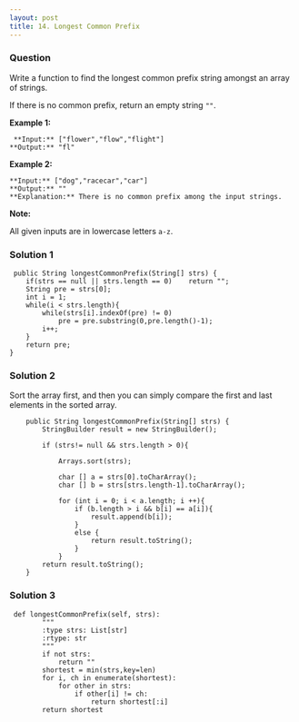 ```yaml
---
layout: post
title: 14. Longest Common Prefix
---
```

### Question
Write a function to find the longest common prefix string amongst an array of
strings.

If there is no common prefix, return an empty string `""`.

 **Example 1:**

    
    
     **Input:** ["flower","flow","flight"]
    **Output:** "fl"
    

**Example 2:**

    
    
    **Input:** ["dog","racecar","car"]
    **Output:** ""
    **Explanation:** There is no common prefix among the input strings.
    

**Note:**

All given inputs are in lowercase letters `a-z`.

### Solution 1
    
    
     public String longestCommonPrefix(String[] strs) {
        if(strs == null || strs.length == 0)    return "";
        String pre = strs[0];
        int i = 1;
        while(i < strs.length){
            while(strs[i].indexOf(pre) != 0)
                pre = pre.substring(0,pre.length()-1);
            i++;
        }
        return pre;
    }


### Solution 2
Sort the array first, and then you can simply compare the first and last
elements in the sorted array.

    
    
        public String longestCommonPrefix(String[] strs) {
            StringBuilder result = new StringBuilder();
            
            if (strs!= null && strs.length > 0){
            
                Arrays.sort(strs);
                
                char [] a = strs[0].toCharArray();
                char [] b = strs[strs.length-1].toCharArray();
                
                for (int i = 0; i < a.length; i ++){
                    if (b.length > i && b[i] == a[i]){
                        result.append(b[i]);
                    }
                    else {
                        return result.toString();
                    }
                }
            return result.toString();
        }


### Solution 3
    
    
     def longestCommonPrefix(self, strs):
            """
            :type strs: List[str]
            :rtype: str
            """
            if not strs:
                return ""
            shortest = min(strs,key=len)
            for i, ch in enumerate(shortest):
                for other in strs:
                    if other[i] != ch:
                        return shortest[:i]
            return shortest 
    




